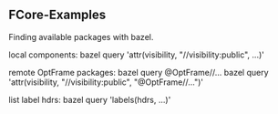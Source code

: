 ## FCore-Examples


Finding available packages with bazel.

local components:
bazel query 'attr(visibility, "//visibility:public", ...)'

remote OptFrame packages:
bazel query @OptFrame//...
bazel query 'attr(visibility, "//visibility:public", "@OptFrame//...")'


list label hdrs:
bazel query 'labels(hdrs, ...)'
